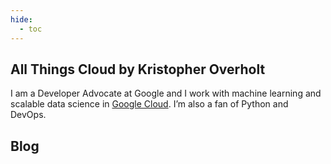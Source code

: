 ```yaml
---
hide:
  - toc
---
```


## All Things Cloud by Kristopher Overholt

I am a Developer Advocate at Google and I work with machine learning and
scalable data science in [Google Cloud](https://cloud.google.com). I’m also a
fan of Python and DevOps.

## Blog
